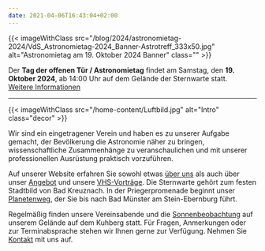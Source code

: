 ```yaml
---
date: 2021-04-06T16:43:04+02:00
---
```


{{< imageWithClass src="/blog/2024/astronomietag-2024/VdS_Astronomietag-2024_Banner-Astrotreff_333x50.jpg" alt="Astronomietag am 19. Oktober 2024 Banner" class="" >}}

Der **Tag der offenen Tür / Astronomietag** findet am Samstag, den **19. Oktober 2024**, ab 14:00 Uhr auf dem Gelände der Sternwarte statt.  
[Weitere Informationen](/blog/2024/astronomietag-2024/)

---

{{< imageWithClass src="/home-content/Luftbild.jpg" alt="Intro" class="decor" >}}

Wir sind ein eingetragener Verein und haben es zu unserer Aufgabe gemacht, der Bevölkerung die Astronomie näher zu bringen, wissenschaftliche Zusammenhänge zu veranschaulichen und mit unserer professionellen Ausrüstung praktisch vorzuführen.

Auf unserer Website erfahren Sie sowohl etwas [über uns](/ueber-uns/verein/) als auch über unser [Angebot](/ueber-uns/angebot/) und unsere [VHS-Vorträge](/vhs/). Die Sternwarte gehört zum festen Stadtbild von Bad Kreuznach. In der Priegerpromenade beginnt unser [Planetenweg](/ueber-uns/planetenweg), der Sie bis nach Bad Münster am Stein-Ebernburg führt.

Regelmäßig finden unsere Vereinsabende und die [Sonnenbeobachtung](/ueber-uns/sonnenbeobachtung/) auf unserem Gelände auf dem Kuhberg statt. Für Fragen, Anmerkungen oder zur Terminabsprache stehen wir Ihnen gerne zur Verfügung. Nehmen Sie [Kontakt](/kontakt) mit uns auf.
